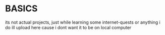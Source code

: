 # BASICS
its not actual projects, just while learning some internet-quests or anything i do ill upload here cause i dont want it to be on local computer
